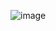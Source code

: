 ![image](https://github.com/JaswanthChowdary2803/BERT-Model-For-Sentiment-Classification/assets/121118142/76e57f47-a69b-43e3-aede-21f9631a3666)
